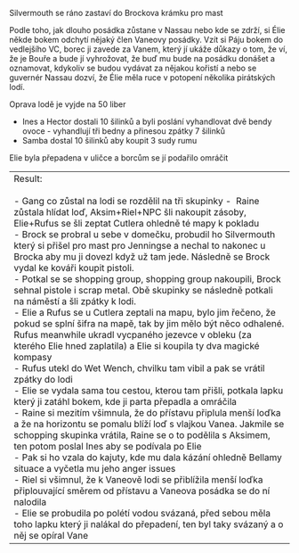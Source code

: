 Silvermouth se ráno zastaví do Brockova krámku pro mast

Podle toho, jak dlouho posádka zůstane v Nassau nebo kde se zdrží, si Élie někde bokem odchytí nějaký člen Vaneovy posádky. Vzít si Páju bokem do vedlejšího VC, borec ji zavede za Vanem, který jí ukáže důkazy o tom, že ví, že je Bouře a bude jí vyhrožovat, že buď mu bude na posádku donášet a oznamovat, kdykoliv se budou vydávat za nějakou kořistí a nebo se guvernér Nassau dozví, že Élie měla ruce v potopení několika pirátských lodí.

Oprava lodě je vyjde na 50 liber

- Ines a Hector dostali 10 šilinků a byli poslání vyhandlovat dvě bendy ovoce - vyhandlují tři bedny a přinesou zpátky 7 šilinků
- Samba dostal 10 šilinků aby koupit 3 sudy rumu

Elie byla přepadena v uličce a borcům se jí podařilo omráčit

|                                                                                                                                                                                                                                                                                                                                                                                                                                                                                                                                                                                                                                                                                                                                                                                                                                                                                                                                                                                                                                                                                                                                                                                                                                                                                                                                                                                                                                                                                                                                                                                                                                                                                                                                                     |
| --------------------------------------------------------------------------------------------------------------------------------------------------------------------------------------------------------------------------------------------------------------------------------------------------------------------------------------------------------------------------------------------------------------------------------------------------------------------------------------------------------------------------------------------------------------------------------------------------------------------------------------------------------------------------------------------------------------------------------------------------------------------------------------------------------------------------------------------------------------------------------------------------------------------------------------------------------------------------------------------------------------------------------------------------------------------------------------------------------------------------------------------------------------------------------------------------------------------------------------------------------------------------------------------------------------------------------------------------------------------------------------------------------------------------------------------------------------------------------------------------------------------------------------------------------------------------------------------------------------------------------------------------------------------------------------------------------------------------------------------------- |
| Result:<br><br>- Gang co zůstal na lodi se rozdělil na tři skupinky -  Raine zůstala hlídat loď, Aksim+Riel+NPC šli nakoupit zásoby, Elie+Rufus se šli zeptat Cutlera ohledně té mapy k pokladu   <br>- Brock se probral u sebe v domečku, probudil ho Silvermouth který si přišel pro mast pro Jenningse a nechal to nakonec u Brocka aby mu ji dovezl když už tam jede. Následně se Brock vydal ke kováři koupit pistoli.  <br>- Potkal se se shopping group, shopping group nakoupili, Brock sehnal pistole i scrap metal. Obě skupinky se následně potkali na náměstí a šli zpátky k lodi.  <br>- Elie a Rufus se u Cutlera zeptali na mapu, bylo jim řečeno, že pokud se splní šifra na mapě, tak by jim mělo být něco odhalené. Rufus meanwhile ukradl vycpaného jezevce v obleku (za kterého Elie hned zaplatila) a Elie si koupila ty dva magické kompasy   <br>- Rufus utekl do Wet Wench, chvilku tam vibil a pak se vrátil zpátky do lodi   <br>- Elie se vydala sama tou cestou, kterou tam přišli, potkala lapku který ji zatáhl bokem, kde ji parta přepadla a omráčila <br>- Raine si mezitím všimnula, že do přístavu připlula menší loďka a že na horizontu se pomalu blíží loď s vlajkou Vanea. Jakmile se schopping skupinka vrátila, Raine se o to podělila s Aksimem, ten potom poslal Ines aby se podívala po Elie  <br>- Pak si ho vzala do kajuty, kde mu dala kázání ohledně Bellamy situace a vyčetla mu jeho anger issues  <br>- Riel si všimnul, že k Vaneově lodi se přiblížila menší loďka připlouvající směrem od přístavu a Vaneova posádka se do ní nalodila<br>- Elie se probudila po polétí vodou svázaná, před sebou měla toho lapku který ji nalákal do přepadení, ten byl taky svázaný a o něj se opíral Vane |